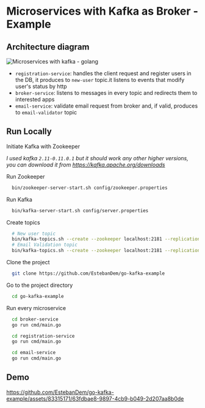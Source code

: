 # Microservices with Kafka as Broker - Example

## Architecture diagram

![Microservices with kafka - golang](https://github.com/EstebanDem/go-kafka-example/assets/83315171/55403910-db9d-44ba-8be6-7a4f8f5263c3)

- `registration-service`: handles the client request and register users in the DB, it produces to `new-user` topic.it listens to events that modify user's status by http
- `broker-service`: listens to messages in every topic and redirects them to interested apps
- `email-service`: validate email request from broker and, if valid, produces to `email-validator` topic

## Run Locally

Initiate Kafka with Zookeeper

*I used kafka `2.11-0.11.0.1` but it should work any other higher versions,
you can download it from https://kafka.apache.org/downloads*

Run Zookeeper

```bash
  bin/zookeeper-server-start.sh config/zookeeper.properties
```

Run Kafka

```bash
  bin/kafka-server-start.sh config/server.properties
```

Create topics

```bash
  # New user topic
  bin/kafka-topics.sh --create --zookeeper localhost:2181 --replication-factor 1 --partitions 1 --topic new-user
  # Email Validation topic
  bin/kafka-topics.sh --create --zookeeper localhost:2181 --replication-factor 1 --partitions 1 --topic email-validation
```

Clone the project

```bash
  git clone https://github.com/EstebanDem/go-kafka-example
```

Go to the project directory

```bash
  cd go-kafka-example
```

Run every microservice

```bash
  cd broker-service
  go run cmd/main.go
```

```bash
  cd registration-service
  go run cmd/main.go
```

```bash
  cd email-service
  go run cmd/main.go
```

## Demo

https://github.com/EstebanDem/go-kafka-example/assets/83315171/63fdbae8-9897-4cb9-b049-2d207aa8b0de


